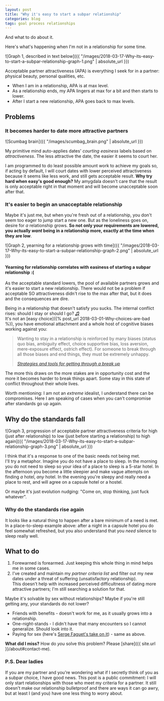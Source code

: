 ```yaml
---
layout: post
title: "Why it's easy to start a subpar relationship"
categories: blog
tags: goal process relationships
---
```


And what to do about it.  


Here's what's happening when I'm not in a relationship for some time.

![Graph 1, described in text below]({{ "/images/2018-03-17-Why-its-easy-to-start-a-subpar-relationship-graph-1.png" | absolute_url }})


Acceptable partner attractiveness (APA) is everything I seek for in a partner: physical beauty, personal qualities, etc.

* When I am in a relationship, APA is at max level.
* As a relationship ends, my APA lingers at max for a bit and then starts to lower.
* After I start a new relationship, APA goes back to max levels.


## Problems

### It becomes harder to date more attractive partners

![Scumbag brain]({{ "/images/scumbag_brain.png" | absolute_url }})

My primitive mind auto-applies dates' _courting easiness_ labels based on _attractiveness_. The less attractive the date, the easier it seems to court her.

I am programmed to do least possible amount work to achieve my goals so, if acting by default, I will court dates with lower perceived attractiveness because it seems like less work, and still gets acceptable result. **Why try hard when easy's good enough?** My amygdala doesn't care that the result is only acceptable right in that moment and will become unacceptable soon after that.  





### It's easier to begin an unacceptable relationship 


Maybe it's just me, but when you're fresh out of a relationship, you don't seem too eager to jump start a new one. But as the loneliness goes on, desire for _a_ relationship grows.
**So not only your requirements are lowered, you actually _want_ being in a relationship more, exactly at the time when they are low**.

![Graph 2, yearning for a relationship grows with time]({{ "/images/2018-03-17-Why-its-easy-to-start-a-subpar-relationship-graph-2.png" | absolute_url }})

#### Yearning for relationship correlates with easiness of starting a subpar relationship :( 


As the acceptable standard lowers, the pool of available partners grows and it's easier to start a new relationship.
There would not be a problem if acceptable SO attractiveness didn't rise to the max after that, but it does and the consequences are dire.

Being in a relationship that doesn't satisfy you sucks.
The internal conflict rises: should I stay or should I go? [♫](https://www.youtube.com/watch?v=BN1WwnEDWAM)  
It's not an [easy choice]({% post_url 2018-03-01-Why-choices-are-bad %}), you have emotional attachment and a whole host of cognitive biases working against you:

<blockquote>
  <p>
    Wanting to stay in a relationship is reinforced by many biases (status quo bias, ambiguity effect, choice supportive bias, loss aversion, mere-exposure effect, ostrich effect). For someone to break through all those biases and end things, they must be extremely unhappy.
  </p>
  <footer><cite><a href='http://lesswrong.com/lw/m78/strategies_and_tools_for_getting_through_a_break/'>Strategies and tools for getting through a break up</a></cite></footer>
</blockquote>

The more this draws on the more stakes are in opportunity cost and the more it becomes harder to break things apart. Some stay in this state of conflict throughout their whole lives.



Worth mentioning: I am not an _extreme_ idealist, I understand there can be compromises. Here I am speaking of cases when you can't compromise after standards go up again.


## Why do the standards fall
![Graph 3, progression of acceptable partner attractiveness criteria for high (just after relationship) to low (just before starting a relationship) to high again]({{ "/images/2018-03-17-Why-its-easy-to-start-a-subpar-relationship-graph-3.png" | absolute_url }})


I think that it's a response to one of the basic needs not being met.  
I'll try a metaphor. Imagine you do not have a place to sleep. In the morning you do not need to sleep so your idea of a place to sleep is a 5-star hotel. In the afternoon you become a little sleepier and make vague attempts on finding _a_ hotel, _any_ hotel. In the evening you're sleepy and really need a place to rest, and will agree on a capsule hotel or a hostel.  

Or maybe it's just evolution nudging: "Come on, stop thinking, just fuck whatever".


### Why do the standards rise again
It looks like a natural thing to happen after a bare minimum of a need is met.
In a place-to-sleep example above: after a night in a capsule hotel you do feel somewhat refreshed, but you also understand that you _need_ silence to sleep really well.


## What to do

1. Forewarned is forearmed. Just keeping this whole thing in mind helps me in some cases.  
1. I've created and maintain my _partner criteria list_ and filter out my new dates under a threat of suffering (unsatisfactory relationship).  
This doesn't help with increased perceived difficultness of dating more attractive partners; I'm still searching a solution for that.


Maybe it's solvable by sex without relationships? Maybe if you're still getting any, your standards do not lower?   

* Friends with benefits - doesn't work for me, as it usually grows into a relationship.  
* One-night-stands - I didn't have that many encounters so I cannot generalize. Should look into it. 
* Paying for sex (here's [Serge Faguet's take on it](https://hackernoon.com/biohack-your-intelligence-now-or-become-obsolete-97cdd15e395f)) - same as above.  


**What did I miss?** How do _you_ solve this problem? Please [share]({{ site.url }}/about#contact-me).



### P.S. Dear ladies

If you are my partner and you're wondering what if I secretly think of you as a subpar choice, I have good news.
This post is a public commitment: I will only start relationships with those who meet my criteria for a partner. It still doesn't make our relationship bulletproof and there are ways it can go awry, but at least I (and you) have one less thing to worry about.


